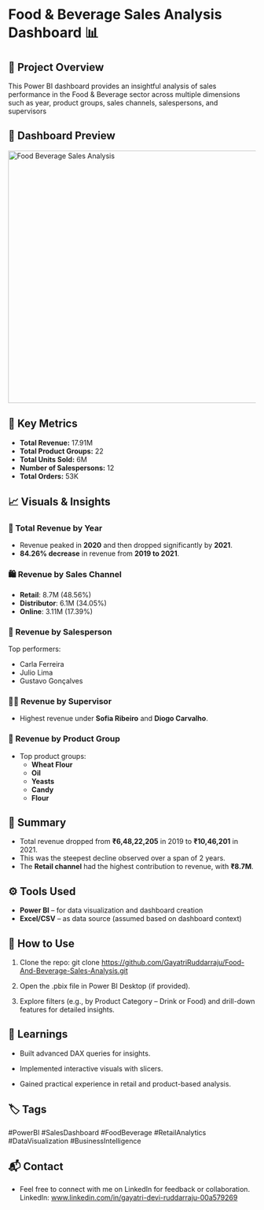 # Food & Beverage Sales Analysis Dashboard 📊

## 📝 Project Overview

This Power BI dashboard provides an insightful analysis of sales performance in the Food & Beverage sector across multiple dimensions such as year, product groups, sales channels, salespersons, and supervisors


## 📸 Dashboard Preview

<img width="899" height="513" alt="Food Beverage Sales Analysis" src="https://github.com/user-attachments/assets/516a6907-b649-4f85-a54c-0793f580f409" />

## 📌 Key Metrics

- **Total Revenue:** 17.91M
- **Total Product Groups:** 22
- **Total Units Sold:** 6M
- **Number of Salespersons:** 12
- **Total Orders:** 53K

## 📈 Visuals & Insights

### 📆 Total Revenue by Year
- Revenue peaked in **2020** and then dropped significantly by **2021**.
- **84.26% decrease** in revenue from **2019 to 2021**.

### 🛍️ Revenue by Sales Channel
- **Retail**: 8.7M (48.56%)
- **Distributor**: 6.1M (34.05%)
- **Online**: 3.11M (17.39%)

### 👥 Revenue by Salesperson
Top performers:
- Carla Ferreira
- Julio Lima
- Gustavo Gonçalves

### 👨‍💼 Revenue by Supervisor
- Highest revenue under **Sofia Ribeiro** and **Diogo Carvalho**.

### 🧃 Revenue by Product Group
- Top product groups:
  - **Wheat Flour**
  - **Oil**
  - **Yeasts**
  - **Candy**
  - **Flour**


## 🧾 Summary

- Total revenue dropped from **₹6,48,22,205** in 2019 to **₹10,46,201** in 2021.
- This was the steepest decline observed over a span of 2 years.
- The **Retail channel** had the highest contribution to revenue, with **₹8.7M**.


## ⚙️ Tools Used

- **Power BI** – for data visualization and dashboard creation
- **Excel/CSV** – as data source (assumed based on dashboard context)


## 🚀 How to Use

1. Clone the repo:
   git clone https://github.com/GayatriRuddarraju/Food-And-Beverage-Sales-Analysis.git
   
 3. Open the .pbix file in Power BI Desktop (if provided).

 4. Explore filters (e.g., by Product Category – Drink or Food) and drill-down features for detailed insights.

## 🧠 Learnings
- Built advanced DAX queries for insights.

- Implemented interactive visuals with slicers.

- Gained practical experience in retail and product-based analysis.

## 🏷️ Tags
#PowerBI #SalesDashboard #FoodBeverage #RetailAnalytics #DataVisualization #BusinessIntelligence

## 📬 Contact
- Feel free to connect with me on LinkedIn for feedback or collaboration.
  LinkedIn: www.linkedin.com/in/gayatri-devi-ruddarraju-00a579269




